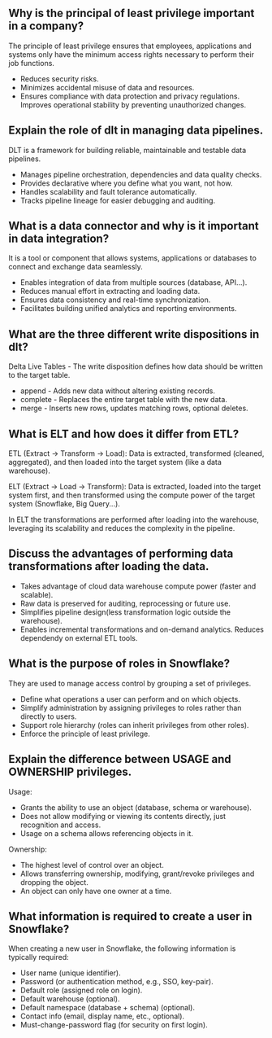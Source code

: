 ## Why is the principal of least privilege important in a company?

The principle of least privilege ensures that employees, applications and systems only have the minimum access rights necessary to perform their job functions.
- Reduces security risks.
- Minimizes accidental misuse of data and resources.
- Ensures compliance with data protection and privacy regulations.
Improves operational stability by preventing unauthorized changes.

## Explain the role of dlt in managing data pipelines.
DLT is a framework for building reliable, maintainable and testable data pipelines.
- Manages pipeline orchestration, dependencies and data quality checks.
- Provides declarative where you define what you want, not how.
- Handles scalability and fault tolerance automatically.
- Tracks pipeline lineage for easier debugging and auditing.

## What is a data connector and why is it important in data integration?
It is a tool or component that allows systems, applications or databases to connect and exchange data seamlessly.
- Enables integration of data from multiple sources (database, API...).
- Reduces manual effort in extracting and loading data.
- Ensures data consistency and real-time synchronization.
- Facilitates building unified analytics and reporting environments.

## What are the three different write dispositions in dlt?
Delta Live Tables - The write disposition defines how data should be written to the target table.
- append - Adds new data without altering existing records.
- complete - Replaces the entire target table with the new data.
- merge - Inserts new rows, updates matching rows, optional deletes.

## What is ELT and how does it differ from ETL?
ETL (Extract → Transform → Load): Data is extracted, transformed (cleaned, aggregated), and then loaded into the target system (like a data warehouse).

ELT (Extract → Load → Transform): Data is extracted, loaded into the target system first, and then transformed using the compute power of the target system (Snowflake, Big Query...).

In ELT the transformations are performed after loading into the warehouse, leveraging its scalability and reduces the complexity in the pipeline.

## Discuss the advantages of performing data transformations after loading the data.
- Takes advantage of cloud data warehouse compute power (faster and scalable).
- Raw data is preserved for auditing, reprocessing or future use.
- Simplifies pipeline design(less transformation logic outside the warehouse).
- Enables incremental transformations and on-demand analytics.
Reduces dependendy on external ETL tools.

## What is the purpose of roles in Snowflake?
They are used to manage access control by grouping a set of privileges.
- Define what operations a user can perform and on which objects.
- Simplify administration by assigning privileges to roles rather than directly to users.
- Support role hierarchy (roles can inherit privileges from other roles).
- Enforce the principle of least privilege.

## Explain the difference between USAGE and OWNERSHIP privileges.
Usage:
- Grants the ability to use an object (database, schema or warehouse).
- Does not allow modifying or viewing its contents directly, just recognition and access.
- Usage on a schema allows referencing objects in it.

Ownership:
- The highest level of control over an object.
- Allows transferring ownership, modifying, grant/revoke privileges and dropping the object.
- An object can only have one owner at a time.

## What information is required to create a user in Snowflake?
When creating a new user in Snowflake, the following information is typically required:

- User name (unique identifier).
- Password (or authentication method, e.g., SSO, key-pair).
- Default role (assigned role on login).
- Default warehouse (optional).
- Default namespace (database + schema) (optional).
- Contact info (email, display name, etc., optional).
- Must-change-password flag (for security on first login).